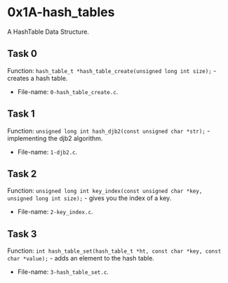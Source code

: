 # 0x1A-hash_tables
A HashTable Data Structure.

## Task 0
Function: ```hash_table_t *hash_table_create(unsigned long int size);``` - creates a hash table.
* File-name: ```0-hash_table_create.c```.

## Task 1
Function: ```unsigned long int hash_djb2(const unsigned char *str);``` - implementing the djb2 algorithm.
* File-name: ```1-djb2.c```.

## Task 2
Function: ```unsigned long int key_index(const unsigned char *key, unsigned long int size);``` - gives you the index of a key.
* File-name: ```2-key_index.c```.

## Task 3
Function: ```int hash_table_set(hash_table_t *ht, const char *key, const char *value);``` - adds an element to the hash table.
* File-name: ```3-hash_table_set.c```.
